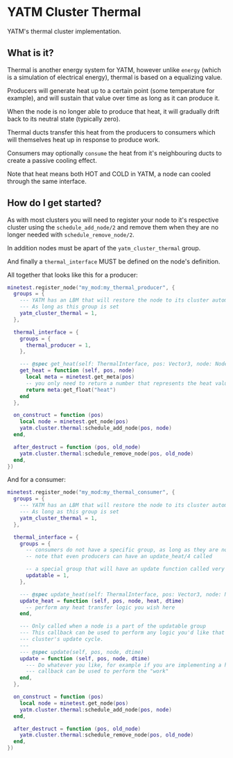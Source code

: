 # YATM Cluster Thermal

YATM's thermal cluster implementation.

## What is it?

Thermal is another energy system for YATM, however unlike `energy` (which is a simulation of electrical energy), thermal is based on a equalizing value.

Producers will generate heat up to a certain point (some temperature for example), and will sustain that value over time as long as it can produce it.

When the node is no longer able to produce that heat, it will gradually drift back to its neutral state (typically zero).

Thermal ducts transfer this heat from the producers to consumers which will themselves heat up in response to produce work.

Consumers may optionally `consume` the heat from it's neighbouring ducts to create a passive cooling effect.

Note that heat means both HOT and COLD in YATM, a node can cooled through the same interface.

## How do I get started?

As with most clusters you will need to register your node to it's respective cluster using the
`schedule_add_node/2` and remove them when they are no longer needed with `schedule_remove_node/2`.

In addition nodes must be apart of the `yatm_cluster_thermal` group.

And finally a `thermal_interface` MUST be defined on the node's definition.

All together that looks like this for a producer:

```lua
minetest.register_node("my_mod:my_thermal_producer", {
  groups = {
    --- YATM has an LBM that will restore the node to its cluster automatically
    --- As long as this group is set
    yatm_cluster_thermal = 1,
  },

  thermal_interface = {
    groups = {
      thermal_producer = 1,
    },

    --- @spec get_heat(self: ThermalInterface, pos: Vector3, node: NodeRef): Float
    get_heat = function (self, pos, node)
      local meta = minetest.get_meta(pos)
      -- you only need to return a number that represents the heat value
      return meta:get_float("heat")
    end
  },

  on_construct = function (pos)
    local node = minetest.get_node(pos)
    yatm.cluster.thermal:schedule_add_node(pos, node)
  end,

  after_destruct = function (pos, old_node)
    yatm.cluster.thermal:schedule_remove_node(pos, old_node)
  end,
})
```

And for a consumer:

```lua
minetest.register_node("my_mod:my_thermal_consumer", {
  groups = {
    --- YATM has an LBM that will restore the node to its cluster automatically
    --- As long as this group is set
    yatm_cluster_thermal = 1,
  },

  thermal_interface = {
    groups = {
      -- consumers do not have a specific group, as long as they are not a thermal_producer
      -- note that even producers can have an update_heat/4 called

      -- a special group that will have an update function called very tick for the cluster group
      updatable = 1,
    },

    --- @spec update_heat(self: ThermalInterface, pos: Vector3, node: NodeRef, heat: Float, dtime: Float): void
    update_heat = function (self, pos, node, heat, dtime)
      -- perform any heat transfer logic you wish here
    end,

    --- Only called when a node is a part of the updatable group
    --- This callback can be used to perform any logic you'd like that depends on the thermal
    --- cluster's update cycle.
    ---
    --- @spec update(self, pos, node, dtime)
    update = function (self, pos, node, dtime)
      --- Do whatever you like, for example if you are implementing a heated furnace, this
      --- callback can be used to perform the "work"
    end,
  },

  on_construct = function (pos)
    local node = minetest.get_node(pos)
    yatm.cluster.thermal:schedule_add_node(pos, node)
  end,

  after_destruct = function (pos, old_node)
    yatm.cluster.thermal:schedule_remove_node(pos, old_node)
  end,
})
```
